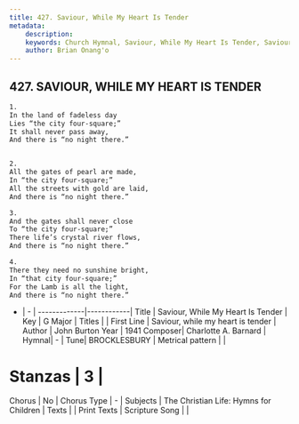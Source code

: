 ```yaml
---
title: 427. Saviour, While My Heart Is Tender
metadata:
    description: 
    keywords: Church Hymnal, Saviour, While My Heart Is Tender, Saviour, while my heart is tender, 
    author: Brian Onang'o
---
```



## 427. SAVIOUR, WHILE MY HEART IS TENDER

```txt
1.
In the land of fadeless day
Lies “the city four-square;”
It shall never pass away,
And there is “no night there.”


2.
All the gates of pearl are made,
In “the city four-square;”
All the streets with gold are laid,
And there is “no night there.”

3.
And the gates shall never close
To “the city four-square;”
There life’s crystal river flows,
And there is “no night there.”

4.
There they need no sunshine bright,
In “that city four-square;”
For the Lamb is all the light,
And there is “no night there.”
```

- |   -  |
-------------|------------|
Title | Saviour, While My Heart Is Tender |
Key | G Major |
Titles |  |
First Line | Saviour, while my heart is tender |
Author | John Burton
Year | 1941
Composer| Charlotte A. Barnard |
Hymnal|  - |
Tune| BROCKLESBURY |
Metrical pattern | |
# Stanzas | 3 |
Chorus | No |
Chorus Type | - |
Subjects | The Christian Life: Hymns for Children |
Texts |  |
Print Texts | 
Scripture Song |  |
  
